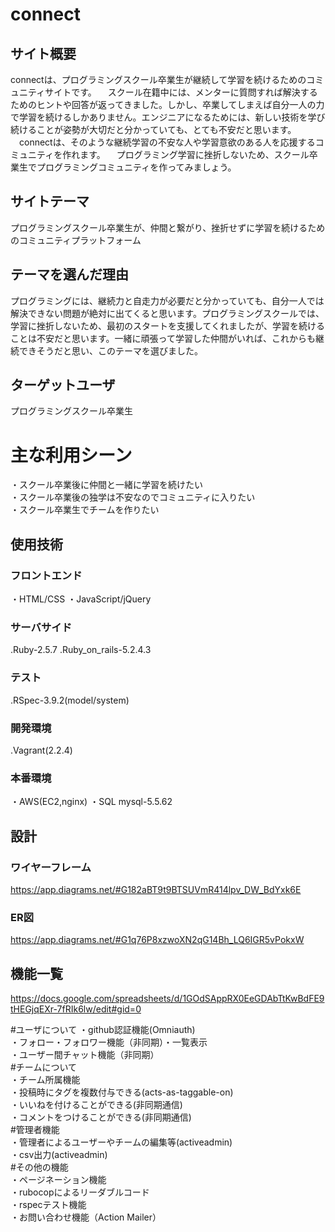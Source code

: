 # connect

## サイト概要
connectは、プログラミングスクール卒業生が継続して学習を続けるためのコミュニティサイトです。
　スクール在籍中には、メンターに質問すれば解決するためのヒントや回答が返ってきました。しかし、卒業してしまえば自分一人の力で学習を続けるしかありません。エンジニアになるためには、新しい技術を学び続けることが姿勢が大切だと分かっていても、とても不安だと思います。
　connectは、そのような継続学習の不安な人や学習意欲のある人を応援するコミュニティを作れます。
　プログラミング学習に挫折しないため、スクール卒業生でプログラミングコミュニティを作ってみましょう。

## サイトテーマ
プログラミングスクール卒業生が、仲間と繋がり、挫折せずに学習を続けるためのコミュニティプラットフォーム

## テーマを選んだ理由
プログラミングには、継続力と自走力が必要だと分かっていても、自分一人では解決できない問題が絶対に出てくると思います。プログラミングスクールでは、学習に挫折しないため、最初のスタートを支援してくれましたが、学習を続けることは不安だと思います。一緒に頑張って学習した仲間がいれば、これからも継続できそうだと思い、このテーマを選びました。

## ターゲットユーザ
プログラミングスクール卒業生

# 主な利用シーン
・スクール卒業後に仲間と一緒に学習を続けたい<br>
・スクール卒業後の独学は不安なのでコミュニティに入りたい<br>
・スクール卒業生でチームを作りたい

## 使用技術
<h3>フロントエンド</h3>
・HTML/CSS
・JavaScript/jQuery
<h3>サーバサイド</h3>
.Ruby-2.5.7
.Ruby_on_rails-5.2.4.3
<h3>テスト</h3>
.RSpec-3.9.2(model/system)
<h3>開発環境</h3>
.Vagrant(2.2.4)
<h3>本番環境</h3>
・AWS(EC2,nginx)
・SQL mysql-5.5.62

## 設計
### ワイヤーフレーム
https://app.diagrams.net/#G182aBT9t9BTSUVmR414lpv_DW_BdYxk6E

### ER図
https://app.diagrams.net/#G1q76P8xzwoXN2qG14Bh_LQ6IGR5vPokxW

## 機能一覧
https://docs.google.com/spreadsheets/d/1GOdSAppRX0EeGDAbTtKwBdFE9tHEGjqEXr-7fRIk6lw/edit#gid=0

#ユーザについて
・github認証機能(Omniauth)<br>
・フォロー・フォロワー機能（非同期）・一覧表示<br>
・ユーザー間チャット機能（非同期）<br>
#チームについて<br>
・チーム所属機能<br>
・投稿時にタグを複数付与できる(acts-as-taggable-on)<br>
・いいねを付けることができる(非同期通信)<br>
・コメントをつけることができる(非同期通信)<br>
#管理者機能<br>
・管理者によるユーザーやチームの編集等(activeadmin)<br>
・csv出力(activeadmin)<br>
#その他の機能<br>
・ページネーション機能<br>
・rubocopによるリーダブルコード<br> 
・rspecテスト機能<br>
・お問い合わせ機能（Action Mailer）<br>



